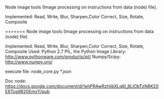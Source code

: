Node image tools (Image processing on instructions from data (node) file).

Implemented: Read, Write, Blur, Sharpen,Color Correct, Size, Rotate, Composite

=======
Node image tools (Image processing on instructions from data (node) file)

Implemented: Read, Write, Blur, Sharpen,Color Correct, Size, Rotate, Composite
Used: Python 2.7
PIL, the Python Image Library: http://www.pythonware.com/products/pil/
Numpy/Scipy: http://www.numpy.org/

execute file: node_core.py *.json

Doc node:
https://docs.google.com/document/d/1ehPRAwRzhlibXLq6l_6LlObTzN8K20E6Toa9820EmvY/pub

